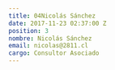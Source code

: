 ```yaml
---
title: 04Nicolás Sánchez
date: 2017-11-23 02:37:00 Z
position: 3
nombre: Nicolás Sánchez
email: nicolas@2811.cl
cargo: Consultor Asociado
---
```


